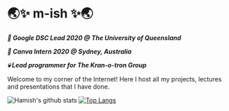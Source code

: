 # 🌏✨ m-ish ✨🌏

***🔎  Google DSC Lead 2020 @ The University of Queensland***

***🎨  Canva Intern 2020 @ Sydney, Australia***

***💀  Lead programmer for The Kran-o-tron Group***


Welcome to my corner of the Internet! Here I host all my projects, lectures and presentations that I have done. 

![Hamish's github stats](https://github-readme-stats.vercel.app/api?username=m-ish&show_icons=true&theme=gradient)
[![Top Langs](https://github-readme-stats.vercel.app/api/top-langs/?username=m-ish&layout=compact)](https://github.com/anuraghazra/github-readme-stats)

<!--
**m-ish/m-ish** is a ✨ _special_ ✨ repository because its `README.md` (this file) appears on your GitHub profile.

Here are some ideas to get you started:

- 🔭 I’m currently working on ...
- 🌱 I’m currently learning ...
- 👯 I’m looking to collaborate on ...
- 🤔 I’m looking for help with ...
- 💬 Ask me about ...
- 📫 How to reach me: ...
- 😄 Pronouns: ...
- ⚡ Fun fact: ...
-->
